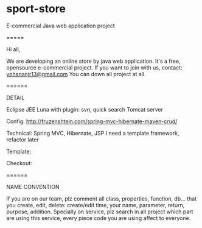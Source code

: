 # sport-store
E-commercial Java web application project

=====

Hi all,

We are developing an online store by java web application. It's a free, opensource e-commercial project.
If you want to join with us, contact: yohananjr13@gmail.com
You can down all project at all.

======

DETAIL

Eclipse JEE Luna with plugin: svn, quick search
Tomcat server

Config: http://fruzenshtein.com/spring-mvc-hibernate-maven-crud/

Technical: Spring MVC, Hibernate, JSP
I need a template framework, refactor later

Template: 

Checkout:

======

NAME CONVENTION

If you are on our team, plz comment all class, properties, function, db... that you create, edit, delete: create/edit time, your name, parameter, return, purpose, addition.
Specially on service, plz search in all project which part are using this service, every piece code you are using affect to everyone.





